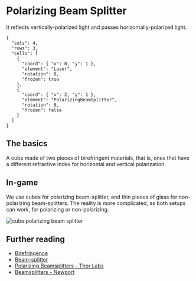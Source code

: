 # Polarizing Beam Splitter

It reflects vertically-polarized light and passes horizontally-polarized light.

```{quantum-board}
{
  "cols": 4,
  "rows": 3,
  "cells": [
    {
      "coord": { "x": 0, "y": 1 },
      "element": "Laser",
      "rotation": 0,
      "frozen": true
    },
    {
      "coord": { "x": 2, "y": 1 },
      "element": "PolarizingBeamSplitter",
      "rotation": 0,
      "frozen": false
    }
  ]
}
```

## The basics

A cube made of two pieces of birefringent materials, that is, ones that have a different refractive index for horizontal and vertical polarization.

## In-game

We use cubes for polarizing beam-splitter, and thin pieces of glass for non-polarizing beam-splitters.
The reality is more complicated, as both setups can work, for polarizing or non-polarizing.

![cube polarizing beam splitter](https://github.com/Quantum-Game/qg-encyclopedia/blob/master/imgs/pbs.jpg)

## Further reading

* [Birefringence](https://en.wikipedia.org/wiki/Birefringence)
* [Beam-splitter](https://en.wikipedia.org/wiki/Beam_splitter)
* [Polarizing Beamsplitters - Thor Labs](https://www.thorlabs.com/navigation.cfm?guide_id=2318)
* [Beamsplitters - Newport](https://www.newport.com/c/beamsplitters)

